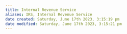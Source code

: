 ```yaml
---
title: Internal Revenue Service
aliases: IRS, Internal Revenue Service
date created: Saturday, June 17th 2023, 3:15:19 pm
date modified: Saturday, June 17th 2023, 3:15:21 pm
---
```

